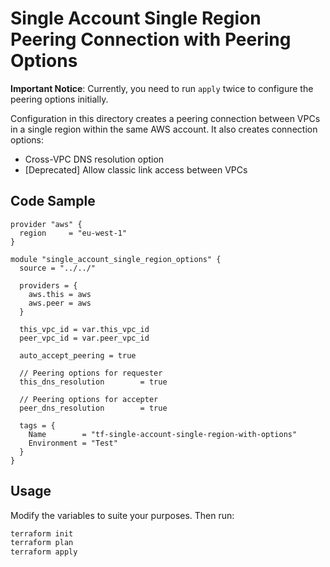 # Single Account Single Region Peering Connection with Peering Options

**Important Notice**: Currently, you need to run `apply` twice to configure the peering options initially.

Configuration in this directory creates a peering connection between VPCs in a single region within the same AWS account. It also creates connection options:

* Cross-VPC DNS resolution option
* [Deprecated] Allow classic link access between VPCs

## Code Sample

```hcl
provider "aws" {
  region     = "eu-west-1"
}

module "single_account_single_region_options" {
  source = "../../"

  providers = {
    aws.this = aws
    aws.peer = aws
  }

  this_vpc_id = var.this_vpc_id
  peer_vpc_id = var.peer_vpc_id

  auto_accept_peering = true

  // Peering options for requester
  this_dns_resolution        = true

  // Peering options for accepter
  peer_dns_resolution        = true

  tags = {
    Name        = "tf-single-account-single-region-with-options"
    Environment = "Test"
  }
}
```

## Usage

Modify the variables to suite your purposes. Then run:

```bash
terraform init
terraform plan
terraform apply
```
